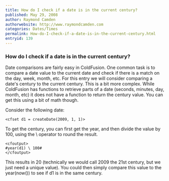 ```yaml
---
title: How do I check if a date is in the current century?
published: May 29, 2008
author: Raymond Camden
authorwebsite: http://www.raymondcamden.com
categories: Dates/Times
permalink: How-do-I-check-if-a-date-is-in-the-current-century.html
entryid: 139
---
```


<h3>How do I check if a date is in the current century?</h3>

<p>
Date comparisons are fairly easy in ColdFusion. One common task is to compare a date value to the current date and check if there is a match on the day, week, month, etc. For this entry we will consider comparing a date's century to the current century. This is a bit more complex. While ColdFusion has functions to retrieve parts of a date (seconds, minutes, day, month, etc) it does not have a function to return the century value. You can get this using a bit of math though. 
</p>

<p>
Consider the following date:
</p>

<pre><code class="language-markup">&lt;cfset d1 = createDate(2009, 1, 1)&gt;
</code></pre>

<p>
To get the century, you can first get the year, and then divide the value by 100, using the \ operator to round the result.
</p>

<pre><code class="language-markup">&lt;cfoutput&gt;
#year(d1) \ 100#
&lt;/cfoutput&gt;
</code></pre>

<p>
This results in 20 (technically we would call 2009 the 21st century, but we just need a unique value). You could then simply compare this value to the year(now()) to see if d1 is in the same century.
</p>



